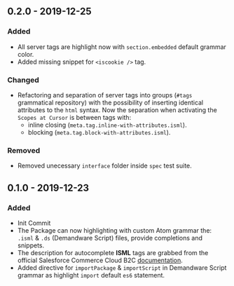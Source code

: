 ## 0.2.0 - 2019-12-25

### Added

-   All server tags are highlight now with `section.embedded` default grammar color.
-   Added missing snippet for `<iscookie />` tag.

### Changed

-   Refactoring and separation of server tags into groups (`#tags` grammatical repository) with the possibility of inserting identical attributes to the `html` syntax. Now the separation when activating the `Scopes at Cursor` is between tags with:
    -   inline closing (`meta.tag.inline-with-attributes.isml`).
    -   blocking (`meta.tag.block-with-attributes.isml`).

### Removed

-   Removed unecessary `interface` folder inside `spec` test suite.

## 0.1.0 - 2019-12-23

### Added

-   Init Commit
-   The Package can now highlighting with custom Atom grammar the: `.isml` &amp; `.ds` (Demandware Script) files, provide completions and snippets.
-   The description for autocomplete **ISML** tags are grabbed from the official Salesforce Commerce Cloud B2C [documentation](https://documentation.b2c.commercecloud.salesforce.com/DOC2/topic/com.demandware.dochelp/ISML/ISML.html).
-   Added directive for `importPackage` & `importScript` in Demandware Script grammar as highlight `import` default `es6` statement.
